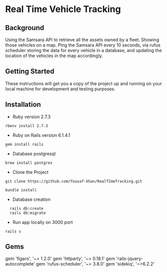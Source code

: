 # Real Time Vehicle Tracking

## Background

Using the Samsara API to retrieve all the assets owned by a fleet. Showing those vehicles on a map. Ping the Samsara API every 10 seconds, via rufus scheduler storing the data for every vehicle in a database, and updating the location of the vehicles in the map accordingly.



## Getting Started

These instructions will get you a copy of the project up and running on your local machine for development and testing purposes.

## Installation
* Ruby version
 2.7.3

 ```
 rbenv install 2.7.3
 ```

* Ruby on Rails version
 6.1.4.1

 ```
 gem install rails
 ```

* Database
postgresql

```
brew install postgres
```

* Clone the Project
```
git clone https://github.com/Youxaf-khan/RealTImeTracking.git

bundle install
```

* Database creation

```
  rails db:create
  rails db:migrate
```
* Run app locally on 3000 port

```
rails s
```

## Gems
gem 'figaro', '~> 1.2.0'
gem 'httparty', '~> 0.18.1'
gem 'rails-jquery-autocomplete'
gem 'rufus-scheduler', '~> 3.8.0'
gem 'sidekiq', '~>6.2.2'
